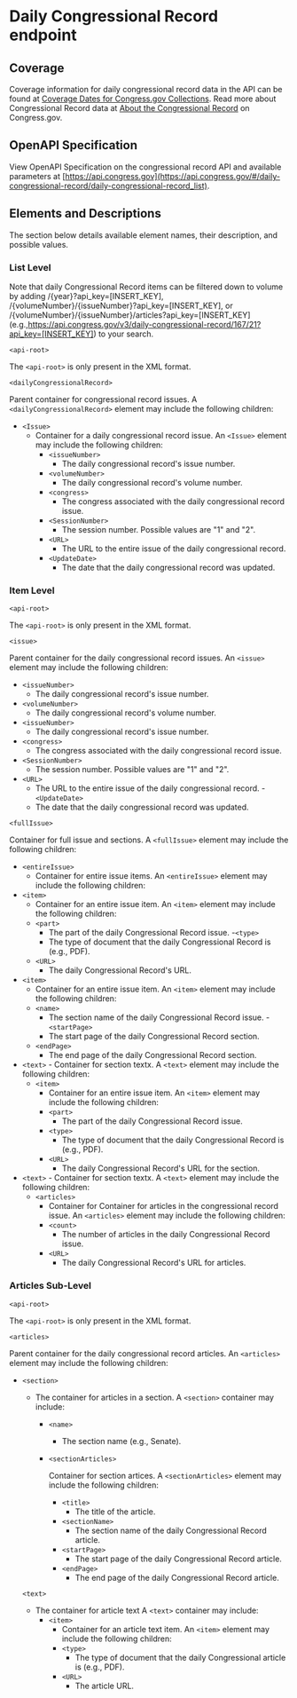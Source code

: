# Daily Congressional Record endpoint

## Coverage

Coverage information for daily congressional record data in the API can be found at [Coverage Dates for Congress.gov Collections](https://www.congress.gov/help/coverage-dates).  Read more about Congressional Record data at [About the Congressional Record](https://www.congress.gov/help/congressional-record) on Congress.gov.

## OpenAPI Specification

View OpenAPI Specification on the congressional record API and available parameters at [https://api.congress.gov](https://api.congress.gov/#/daily-congressional-record/daily-congressional-record_list).

## Elements and Descriptions

The section below details available element names, their description, and possible values.

### List Level

Note that daily Congressional Record items can be filtered down to volume by adding /{year}?api_key=[INSERT_KEY], /{volumeNumber}/{issueNumber}?api_key=[INSERT_KEY], or /{volumeNumber}/{issueNumber}/articles?api_key=[INSERT_KEY] (e.g.,<https://api.congress.gov/v3/daily-congressional-record/167/21?api_key=[INSERT_KEY]>) to your search. 

`<api-root>`

The `<api-root>` is only present in the XML format.

`<dailyCongressionalRecord>`

Parent container for congressional record issues. A `<dailyCongressionalRecord>` element may include the following children:

- `<Issue>`
  - Container for a daily congressional record issue. An `<Issue>` element may include the following children:
    - `<issueNumber>`
      - The daily congressional record's issue number.
    - `<volumeNumber>`
      - The daily congressional record's volume number. 
    - `<congress>`
      - The congress associated with the daily congressional record issue.
    - `<SessionNumber>`
      - The session number. Possible values are "1" and "2". 
    - `<URL>` 
      - The URL to the entire issue of the daily congressional record. 
    - `<UpdateDate>` 
       - The date that the daily congressional record was updated.
      
### Item Level

`<api-root>`

 The `<api-root>` is only present in the XML format.

 `<issue>`

 Parent container for the daily congressional record issues. An `<issue>` element may include the following children:

   - `<issueNumber>`
      - The daily congressional record's issue number.
   - `<volumeNumber>`
      - The daily congressional record's volume number.
   - `<issueNumber>`
      - The daily congressional record's issue number. 
   - `<congress>`
      - The congress associated with the daily congressional record issue.
   - `<SessionNumber>`
      - The session number. Possible values are "1" and "2". 
   - `<URL>` 
      - The URL to the entire issue of the daily congressional record. 
    - `<UpdateDate>` 
       - The date that the daily congressional record was updated.

`<fullIssue>`

  Container for full issue and sections. A `<fullIssue>` element may include the following children:

  - `<entireIssue>`
      - Container for entire issue items. An `<entireIssue>` element may include the following children:
  - `<item>`
      - Container for an entire issue item. An `<item>` element may include the following children:
      - `<part>`
         - The part of the daily Congressional Record issue.
      -`<type>`
         - The type of document that the daily Congressional Record is (e.g., PDF).
      - `<URL> `
         - The daily Congressional Record's URL.
  - `<item>`
      - Container for an entire issue item. An `<item>` element may include the following children:
      - `<name>`
         - The section name of the daily Congressional Record issue.
      -`<startPage>`
         - The start page of the daily Congressional Record section. 
      - `<endPage>`
         - The end page of the daily Congressional Record section. 
- `<text>`
      - Container for section textx. A `<text>` element may include the following children:
  - `<item>`
      - Container for an entire issue item. An `<item>` element may include the following children:
      - `<part>`
         - The part of the daily Congressional Record issue.
      - `<type>`
         - The type of document that the daily Congressional Record is (e.g., PDF).
      - `<URL> `
         - The daily Congressional Record's URL for the section. 
- `<text>`
      - Container for section textx. A `<text>` element may include the following children:
  - `<articles>`
      - Container for Container for articles in the congressional record issue. An `<articles>` element may include the following children:
      - `<count>`
         - The number of articles in the daily Congressional Record issue.
      - `<URL> `
         - The daily Congressional Record's URL for articles. 
  
### Articles Sub-Level

  `<api-root>`

  The `<api-root>` is only present in the XML format.

 `<articles>`

 Parent container for the daily congressional record articles. An `<articles>` element may include the following children:

   - `<section>`
      - The container for articles in a section. A `<section>` container may include: 
        - `<name>`
           - The section name (e.g., Senate).
        - `<sectionArticles>`
          
           Container for section artices. A `<sectionArticles>` element may include the following children:
           - `<title>`
             - The title of the article.
           - `<sectionName>`
              - The section name of the daily Congressional Record article.
          - `<startPage>`
             - The start page of the daily Congressional Record article. 
           - `<endPage>`
              - The end page of the daily Congressional Record article.
                
      `<text>`
      - The container for article text  A `<text>` container may include: 
        - `<item>`
           - Container for an article text item. An `<item>` element may include the following children:
           - `<type>`
              - The type of document that the daily Congressional article is (e.g., PDF).
           - `<URL>`
              - The article URL.
     
